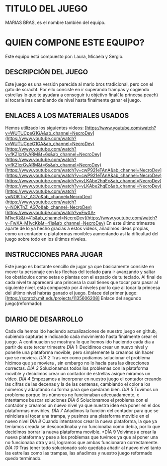 # TITULO DEL JUEGO

[](https://github.com/micasanch/Marias-bras?tab=readme-ov-file#titulo-del-juego)

MARIAS BRAS, es el nombre también del equipo.

# QUIEN COMPONE ESTE EQUIPO?

[](https://github.com/micasanch/Marias-bras?tab=readme-ov-file#quien-compone-este-equipo)

Este equipo está compuesto por: Laura, Micaela y Sergio.

## DESCRIPCIÓN DEL JUEGO

[](https://github.com/micasanch/Marias-bras?tab=readme-ov-file#descripci%C3%B3n-del-juego)

Este juego es una versión parecida al mario bros tradicional, pero con el gato de scracht. Por ello consiste en ir superando trampas y cogiendo estrellas lo que te ayudara a conseguir tu objetivo final( la princesa peach) al tocarla iras cambiando de nivel hasta finalmente ganar el juego.

## ENLACES A LOS MATERIALES USADOS

[](https://github.com/micasanch/Marias-bras?tab=readme-ov-file#enlaces-a-los-materiales-usados)

Hemos utilizado los siguientes videos:  [https://www.youtube.com/watch?v=WUTUCpeG1GA&ab_channel=NecroDev](https://www.youtube.com/watch?v=WUTUCpeG1GA&ab_channel=NecroDev)  [https://www.youtube.com/watch?v=fKZIcrGvARM&t=6s&ab_channel=NecroDev](https://www.youtube.com/watch?v=fKZIcrGvARM&t=6s&ab_channel=NecroDev)  [https://www.youtube.com/watch?v=cwP921eTAnA&ab_channel=NecroDev](https://www.youtube.com/watch?v=cwP921eTAnA&ab_channel=NecroDev)  [https://www.youtube.com/watch?v=vLKAbe2hqEc&ab_channel=NecroDev](https://www.youtube.com/watch?v=vLKAbe2hqEc&ab_channel=NecroDev)  [https://www.youtube.com/watch?v=NOKTnZ_AG7o&ab_channel=NecroDev](https://www.youtube.com/watch?v=NOKTnZ_AG7o&ab_channel=NecroDev)  [https://www.youtube.com/watch?v=FwXA-M1vcKk&t=41s&ab_channel=NecroDev](https://www.youtube.com/watch?v=FwXA-M1vcKk&t=41s&ab_channel=NecroDev) 
En este último trimestre aparte de lo ya hecho gracias a estos videos, añadimos ideas propias, como un contador o plataformas movibles aumentando así la dificultad del juego sobre todo en los últimos niveles.

## INSTRUCCIONES PARA JUGAR

[](https://github.com/micasanch/Marias-bras?tab=readme-ov-file#instrucciones-para-jugar)

Este juego es bastante sencillo de jugar ya que básicamente consiste en mover tu personaje con las flechas del teclado para ir avanzando y saltar los obstáculos como setas o plantas con el espacio de tu teclado. Al final de cada nivel te aparecerá una princesa la cual tienes que tocar para pasar al siguiente nivel, esta compuesto por 4 niveles por lo que al tocar la princesa del último nivel habrás ganado el juego.
 Enlace del primer juego:  [https://scratch.mit.edu/projects/1135606208]
Enlace del segundo juego(reformado):
## DIARIO DE DESARROLLO

[](https://github.com/micasanch/Marias-bras?tab=readme-ov-file#diario-de-desarrollo)

Cada día hemos ido haciendo actualizaciones de nuestro juego en github, subiendo capturas e indicando cada movimiento hasta finalmente crear el juego.
A continuación se mostrara lo que hemos ido haciendo cada día a partir de este tercer trimestre
*DÍA 1:*
Decidimos crear un nuevo nivel y ponerle una plataforma movible, pero simplemente la creamos sin hacer que se moviera.
*DÍA 2*
Tras ver como podíamos solucionar el problema hicimos que se moviera , sin embargo no lo hacía para las direcciones correctas.
*DÍA 3*
Solucionamos todos los problemas con la plataforma movible y decidimos crear un contador de estrellas asique miramos un vídeo.
*DÍA 4*
Empezamos a incorporar en nuestro juego el contador  creando las cifras de las decenas y la de las centenas, cambiando el color a los números y adaptando su forma para que quedaran bien.
*DÍA 5*
Tuvimos un problema porque los números no funcionaban adecuadamente, e intentamos buscar soluciones
*DÍA 6*
Solucionamos el problema con el contador y creamos un nuevo nivel ya que nuestra idea era poner en el dos plataformas movibles.
*DÌA 7*
Añadimos la función del contador para que se reiniciara al tocar una trampa, y pusimos una plataforma movible en el nuevo nivel
*DÌA 8*
Cuando intentamos crear la nueva plataforma, la que ya teníamos creada se descoordinaba y no funcionaba como debía, por lo que decidimos borrar la nueva plataforma movible.
*DÍA 9
Volvimos a crear la nueva plataforma y pese a los problemas que tuvimos ya que al poner una no funcionaba otra y así, logramos que ambas funcionaran correctamente.
*DÍA 10*
Tras tener todo solucionado solo quedaba añadir al nuevo nivel tanto las estrellas como las trampas, las añadimos y nuestro juego reformado quedo terminado.
